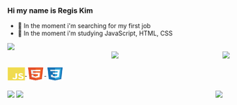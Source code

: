 ### Hi my name is Regis Kim

- 🔭 In the moment i'm searching for my first job
- 🌱 In the moment i'm studying JavaScript, HTML, CSS
 
<img height="200" src="https://i.pinimg.com/originals/55/4f/6e/554f6ea916913c2caab8ec97be82698c.gif">

<div align="center">
  <a href="https://github.com/regiskim02">
  <img height="180em" src="https://github-readme-stats.vercel.app/api?username=regiskim02&show_icons=true&theme=synthwave&include_all_commits=true&count_private=true"/>
  <img align="right" height="180em" src="https://github-readme-stats.vercel.app/api/top-langs/?username=regiskim02&layout=compact&langs_count=7&theme=synthwave"/>
</div>
  <div style="display: inline_block"><br>
  <img align="center" alt="Js" height="30" width="40" src="https://raw.githubusercontent.com/devicons/devicon/master/icons/javascript/javascript-plain.svg">
  <img align="center" alt="HTML" height="30" width="40" src="https://raw.githubusercontent.com/devicons/devicon/master/icons/html5/html5-original.svg">
  <img align="center" alt="CSS" height="30" width="40" src="https://raw.githubusercontent.com/devicons/devicon/master/icons/css3/css3-original.svg">
    
  ###
    
  <a href = "mailto:regiskim987@gmail"><img src="https://img.shields.io/badge/Gmail-D14836?style=for-the-badge&logo=gmail&logoColor=white" target="_blank"></a>
  <a href="https://www.linkedin.com/in/regis-hyeon-ho-kim-919458220/" target="_blank"><img src="https://img.shields.io/badge/-LinkedIn-%230077B5?style=for-the-badge&logo=linkedin&logoColor=white" target="_blank"></a> <img align="right" height="170" src="https://i.pinimg.com/originals/4f/d0/c0/4fd0c049c173c9beb5a0101a84deb6f9.gif">

